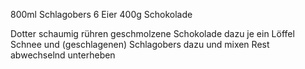 800ml Schlagobers
6 Eier
400g Schokolade

Dotter schaumig rühren
geschmolzene Schokolade dazu
je ein Löffel Schnee und (geschlagenen) Schlagobers dazu und mixen
Rest abwechselnd unterheben
